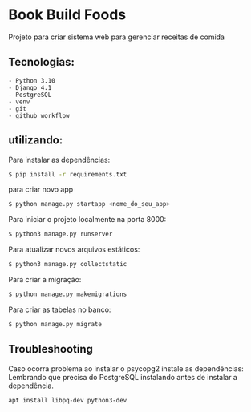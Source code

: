 # Book Build Foods

Projeto para criar sistema web para gerenciar receitas de comida

## Tecnologias:

    - Python 3.10   
    - Django 4.1
    - PostgreSQL
    - venv
    - git
    - github workflow

## utilizando:

Para instalar as dependências:
    
```bash
$ pip install -r requirements.txt
```


para criar novo app

```bash
$ python manage.py startapp <nome_do_seu_app>
```


Para iniciar o projeto localmente na porta 8000:
```bash
$ python3 manage.py runserver
```

Para atualizar novos arquivos estáticos:

```bash
$ python3 manage.py collectstatic
```

Para criar a migração:

```bash
$ python manage.py makemigrations
```

Para criar as tabelas no banco:

```bash
$ python manage.py migrate
```



## Troubleshooting

Caso ocorra problema ao instalar o psycopg2 instale as dependências:
Lembrando que precisa do PostgreSQL instalando antes de instalar a dependência.

```bash
apt install libpq-dev python3-dev
```